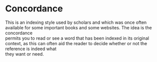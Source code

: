 # Concordance
This is an indexing	style	used by	scholars and which was once	often	available	for	
some important books	and some websites. The idea is the concordance	
permits	you	to read	or see a	word that has been indexed in its	original	context, as	
this can	often	aid	the	reader to	decide whether or not the	reference is indeed	what	
they want or need.
